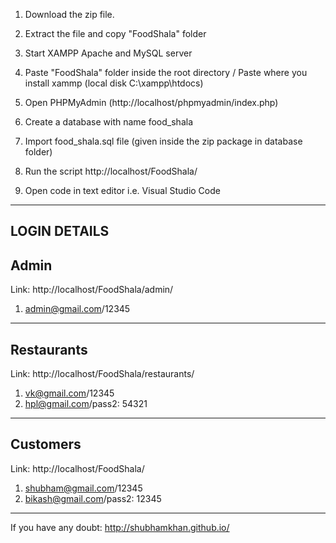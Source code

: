 1. Download the zip file.

2. Extract the file and copy "FoodShala" folder

3. Start XAMPP Apache and MySQL server

4. Paste "FoodShala" folder inside the root directory / Paste where you install xammp (local disk C:\xampp\htdocs\) 

5. Open PHPMyAdmin (http://localhost/phpmyadmin/index.php)

6. Create a database with name food_shala

7. Import food_shala.sql file (given inside the zip package in database folder)

7. Run the script http://localhost/FoodShala/

8. Open code in text editor i.e. Visual Studio Code

------------------
**LOGIN DETAILS** 
------------------

Admin
----------------------------------------
Link: http://localhost/FoodShala/admin/

1. admin@gmail.com/12345

----------------------------------------

Restaurants
----------------------------------------------
Link: http://localhost/FoodShala/restaurants/

1. vk@gmail.com/12345
2. hpl@gmail.com/pass2: 54321

----------------------------------------------

Customers
----------------------------------
Link: http://localhost/FoodShala/

1. shubham@gmail.com/12345
2. bikash@gmail.com/pass2: 12345

---------------------------------

If you have any doubt: http://shubhamkhan.github.io/
